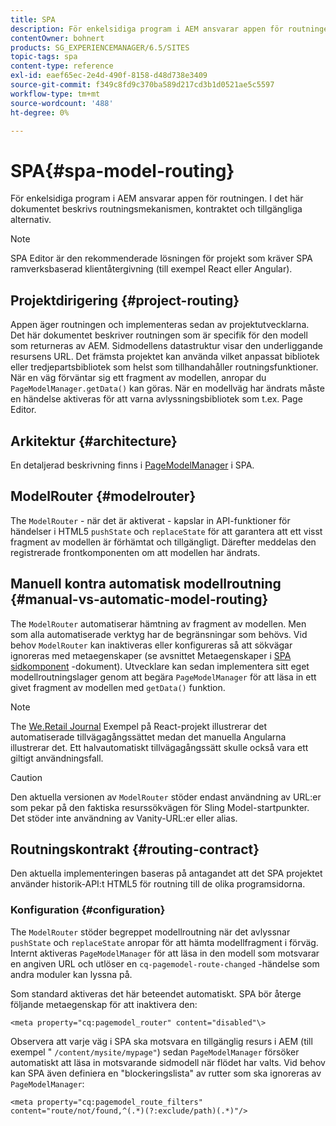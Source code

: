 ```yaml
---
title: SPA
description: För enkelsidiga program i AEM ansvarar appen för routningen. I det här dokumentet beskrivs routningsmekanismen, kontraktet och tillgängliga alternativ.
contentOwner: bohnert
products: SG_EXPERIENCEMANAGER/6.5/SITES
topic-tags: spa
content-type: reference
exl-id: eaef65ec-2e4d-490f-8158-d48d738e3409
source-git-commit: f349c8fd9c370ba589d217cd3b1d0521ae5c5597
workflow-type: tm+mt
source-wordcount: '488'
ht-degree: 0%

---
```


# SPA{#spa-model-routing}

För enkelsidiga program i AEM ansvarar appen för routningen. I det här dokumentet beskrivs routningsmekanismen, kontraktet och tillgängliga alternativ.

>[!NOTE]
>
>SPA Editor är den rekommenderade lösningen för projekt som kräver SPA ramverksbaserad klientåtergivning (till exempel React eller Angular).

## Projektdirigering {#project-routing}

Appen äger routningen och implementeras sedan av projektutvecklarna. Det här dokumentet beskriver routningen som är specifik för den modell som returneras av AEM. Sidmodellens datastruktur visar den underliggande resursens URL. Det främsta projektet kan använda vilket anpassat bibliotek eller tredjepartsbibliotek som helst som tillhandahåller routningsfunktioner. När en väg förväntar sig ett fragment av modellen, anropar du `PageModelManager.getData()` kan göras. När en modellväg har ändrats måste en händelse aktiveras för att varna avlyssningsbibliotek som t.ex. Page Editor.

## Arkitektur {#architecture}

En detaljerad beskrivning finns i [PageModelManager](/help/sites-developing/spa-blueprint.md#pagemodelmanager) i SPA.

## ModelRouter {#modelrouter}

The `ModelRouter` - när det är aktiverat - kapslar in API-funktioner för händelser i HTML5 `pushState` och `replaceState` för att garantera att ett visst fragment av modellen är förhämtat och tillgängligt. Därefter meddelas den registrerade frontkomponenten om att modellen har ändrats.

## Manuell kontra automatisk modellroutning {#manual-vs-automatic-model-routing}

The `ModelRouter` automatiserar hämtning av fragment av modellen. Men som alla automatiserade verktyg har de begränsningar som behövs. Vid behov `ModelRouter` kan inaktiveras eller konfigureras så att sökvägar ignoreras med metaegenskaper (se avsnittet Metaegenskaper i [SPA sidkomponent](/help/sites-developing/spa-page-component.md) -dokument). Utvecklare kan sedan implementera sitt eget modellroutningslager genom att begära `PageModelManager` för att läsa in ett givet fragment av modellen med `getData()` funktion.

>[!NOTE]
>
>The [We.Retail Journal](https://github.com/adobe/aem-sample-we-retail-journal) Exempel på React-projekt illustrerar det automatiserade tillvägagångssättet medan det manuella Angularna illustrerar det. Ett halvautomatiskt tillvägagångssätt skulle också vara ett giltigt användningsfall.

>[!CAUTION]
>
>Den aktuella versionen av `ModelRouter` stöder endast användning av URL:er som pekar på den faktiska resurssökvägen för Sling Model-startpunkter. Det stöder inte användning av Vanity-URL:er eller alias.

## Routningskontrakt {#routing-contract}

Den aktuella implementeringen baseras på antagandet att det SPA projektet använder historik-API:t HTML5 för routning till de olika programsidorna.

### Konfiguration {#configuration}

The `ModelRouter` stöder begreppet modellroutning när det avlyssnar `pushState` och `replaceState` anropar för att hämta modellfragment i förväg. Internt aktiveras `PageModelManager` för att läsa in den modell som motsvarar en angiven URL och utlöser en `cq-pagemodel-route-changed` -händelse som andra moduler kan lyssna på.

Som standard aktiveras det här beteendet automatiskt. SPA bör återge följande metaegenskap för att inaktivera den:

```
<meta property="cq:pagemodel_router" content="disabled"\>
```

Observera att varje väg i SPA ska motsvara en tillgänglig resurs i AEM (till exempel &quot; `/content/mysite/mypage"`) sedan `PageModelManager` försöker automatiskt att läsa in motsvarande sidmodell när flödet har valts. Vid behov kan SPA även definiera en &quot;blockeringslista&quot; av rutter som ska ignoreras av `PageModelManager`:

```
<meta property="cq:pagemodel_route_filters" content="route/not/found,^(.*)(?:exclude/path)(.*)"/>
```
